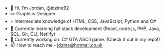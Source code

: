 - 👋 Hi, I’m Jordan, @jdzine92
- ✏️ Graphics Designer
- ⚡ Intermediate knowledge of HTML, CSS, JavaScript, Python and C#
- 🌱  Currently learning full stack development (React, node.js, PHP, Java, SQL, Git, CLI, Netlify)
- :gem: Currently working on: C# GTA ASCII game. (Check it out in my repo!)
- 📫 How to reach me - jdzine@hotmail.co.uk

<!---
jdzine92/jdzine92 is a ✨ special ✨ repository because its `README.md` (this file) appears on your GitHub profile.
You can click the Preview link to take a look at your changes.
--->
